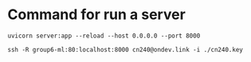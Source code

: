 # Command for run a server

```
uvicorn server:app --reload --host 0.0.0.0 --port 8000
```

```
ssh -R group6-ml:80:localhost:8000 cn240@ondev.link -i ./cn240.key
```